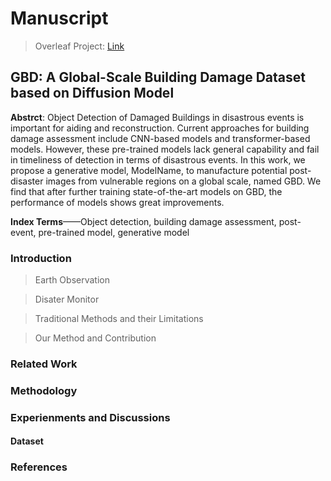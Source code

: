 # Manuscript

> Overleaf Project: [Link](<https://cn.overleaf.com/project/6657330377cf39cf52e9d451>)

## GBD: A Global-Scale Building Damage Dataset based on Diffusion Model

**Abstrct**: Object Detection of Damaged Buildings in disastrous events is important for aiding and reconstruction. Current approaches for building damage assessment include CNN-based models and transformer-based models. However, these pre-trained models lack general capability and fail in timeliness of detection in terms of disastrous events. In this work, we propose a generative model, ModelName, to manufacture potential post-disaster images from vulnerable regions on a global scale, named GBD. We find that after further training state-of-the-art models on GBD, the performance of models shows great improvements.

**Index Terms**——Object detection, building damage assessment, post-event, pre-trained model, generative model

### Introduction

> Earth Observation

> Disater Monitor

> Traditional Methods and their Limitations

> Our Method and Contribution

### Related Work

### Methodology

### Experienments and Discussions

#### Dataset

### References
